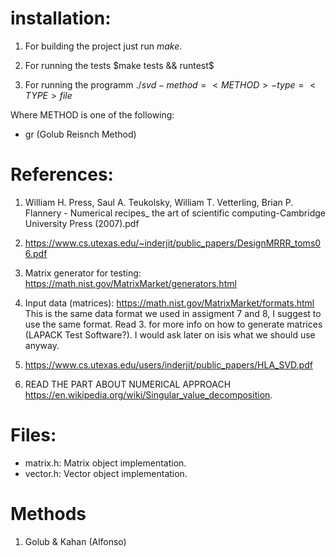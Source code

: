 # installation:
1. For building the project just run $make$.

2. For running the tests $make tests && runtest$

3. For running the programm $./svd -method=<METHOD> -type=<TYPE> file$

Where METHOD is one of the following:

- gr (Golub Reisnch Method)



# References:
1. William H. Press, Saul A. Teukolsky, William T. Vetterling, Brian P. Flannery - 
Numerical recipes_ the art of scientific computing-Cambridge University Press (2007).pdf

2. https://www.cs.utexas.edu/~inderjit/public_papers/DesignMRRR_toms06.pdf

3. Matrix generator for testing: https://math.nist.gov/MatrixMarket/generators.html

4. Input data (matrices): https://math.nist.gov/MatrixMarket/formats.html
This is the same data format we used in assigment 7 and 8, I suggest to use the same format. Read 3. for more info on how to generate matrices (LAPACK Test Software?). I would ask later on isis what we should use anyway.

5. https://www.cs.utexas.edu/users/inderjit/public_papers/HLA_SVD.pdf

6. READ THE PART ABOUT NUMERICAL APPROACH https://en.wikipedia.org/wiki/Singular_value_decomposition.

# Files:
- matrix.h: Matrix object implementation.
- vector.h: Vector object implementation.

# Methods

1. Golub & Kahan (Alfonso)


